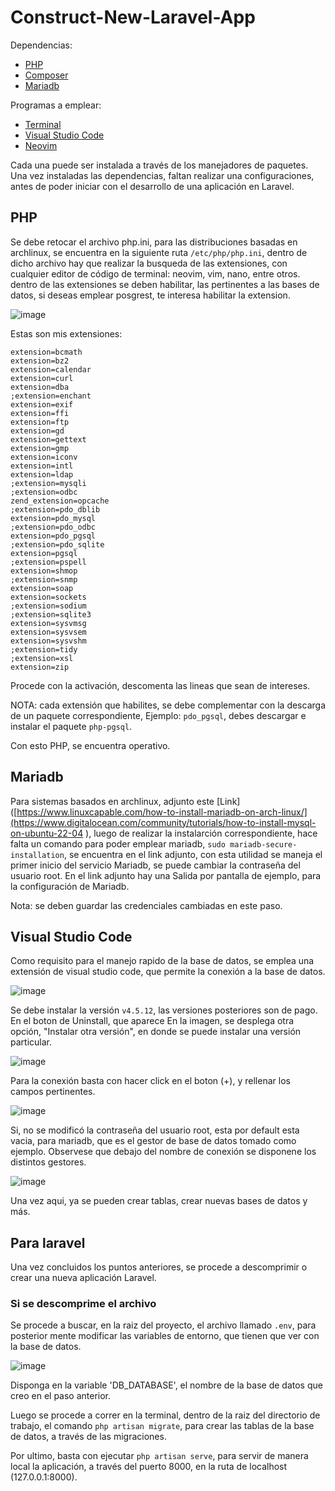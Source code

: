 # Construct-New-Laravel-App
Dependencias:
 - [PHP](https://www.php.net/downloads.php)
 - [Composer](https://getcomposer.org/)
 - [Mariadb]()

Programas a emplear:
 - [Terminal]()
 - [Visual Studio Code](https://code.visualstudio.com/)
 - [Neovim](https://github.com/neovim/neovim/blob/master/INSTALL.md)

Cada una puede ser instalada a través de los manejadores de paquetes.
Una vez instaladas las dependencias, faltan realizar una configuraciones,
antes de poder iniciar con el desarrollo de una aplicación en Laravel.

## PHP

Se debe retocar el archivo php.ini, para las distribuciones basadas en archlinux,
se encuentra en la siguiente ruta ```/etc/php/php.ini```, dentro de dicho archivo
hay que realizar la busqueda de las extensiones, con cualquier editor de código de
terminal: neovim, vim, nano, entre otros. dentro de las extensiones se deben habilitar,
las pertinentes a las bases de datos, si deseas emplear posgrest, te interesa habilitar
la extension.

![image](https://github.com/ceftx/contruct-New-Laravel-App/assets/65095491/77cad4a1-2214-42a2-b285-6aa497c6f91e)

Estas son mis extensiones:

```
extension=bcmath
extension=bz2
extension=calendar
extension=curl
extension=dba
;extension=enchant
extension=exif
extension=ffi
extension=ftp
extension=gd
extension=gettext
extension=gmp
extension=iconv
extension=intl
extension=ldap
;extension=mysqli
;extension=odbc
zend_extension=opcache
;extension=pdo_dblib
extension=pdo_mysql
;extension=pdo_odbc
extension=pdo_pgsql
;extension=pdo_sqlite
extension=pgsql
;extension=pspell
extension=shmop
;extension=snmp
extension=soap
extension=sockets
;extension=sodium
;extension=sqlite3
extension=sysvmsg
extension=sysvsem
extension=sysvshm
;extension=tidy
;extension=xsl
extension=zip
```
Procede con la activación, descomenta las lineas que sean de intereses.

NOTA: cada extensión que habilites, se debe complementar con la descarga de un paquete correspondiente, Ejemplo: ```pdo_pgsql```, debes descargar e instalar el paquete ```php-pgsql```.

Con esto PHP, se encuentra operativo.

## Mariadb

Para sistemas basados en archlinux, adjunto este [Link]([https://www.linuxcapable.com/how-to-install-mariadb-on-arch-linux/](https://www.digitalocean.com/community/tutorials/how-to-install-mysql-on-ubuntu-22-04 ), luego de realizar la instalarción correspondiente, hace falta un comando para poder emplear mariadb, ```sudo mariadb-secure-installation```, se encuentra en el link adjunto, con esta utilidad se maneja el primer inicio del servicio Mariadb, se puede cambiar la contraseña del usuario root. En el link adjunto hay una Salida por pantalla de ejemplo, para la configuración de Mariadb. 

Nota: se deben guardar las credenciales cambiadas en este paso.

## Visual Studio Code

Como requisito para el manejo rapido de la base de datos, se emplea una extensión de visual studio code, que permite la conexión a la base de datos.

![image](https://github.com/ceftx/contruct-New-Laravel-App/assets/65095491/f3b75651-2a55-4714-9ae7-48472dcf3ba5)

Se debe instalar la versión ```v4.5.12```, las versiones posteriores son de pago. En el boton de Uninstall, que aparece
En la imagen, se desplega otra opción, "Instalar otra versión", en donde se puede instalar una versión particular.

![image](https://github.com/ceftx/contruct-New-Laravel-App/assets/65095491/1ce43739-8f57-4b3f-a906-345c63b63c31)

Para la conexión basta con hacer click en el boton (+), y rellenar los campos pertinentes.

![image](https://github.com/ceftx/contruct-New-Laravel-App/assets/65095491/9136b4a7-5926-4051-9338-f57c993e55f3)

Si, no se modificó la contraseña del usuario root, esta por default esta vacia, para mariadb, que es el gestor de base de datos tomado como ejemplo. Observese que debajo del nombre de conexión se disponene los distintos gestores.

![image](https://github.com/ceftx/contruct-New-Laravel-App/assets/65095491/db0672f5-047a-4124-8f84-cc1ac5e623c7)

Una vez aqui, ya se pueden crear tablas, crear nuevas bases de datos y más.

## Para laravel

Una vez concluidos los puntos anteriores, se procede a descomprimir o crear una nueva aplicación Laravel. 

### Si se descomprime el archivo

Se procede a buscar, en la raiz del proyecto, el archivo llamado ```.env```, para posterior mente modificar las variables de entorno, que tienen que ver con la base de datos.

![image](https://github.com/ceftx/contruct-New-Laravel-App/assets/65095491/d250b3fd-aec5-46ae-b9b3-ed591ac622af)

Disponga en la variable 'DB_DATABASE', el nombre de la base de datos que creo en el paso anterior.

Luego se procede a correr en la terminal, dentro de la raiz del directorio de trabajo, el comando 
```php artisan migrate```, para crear las tablas de la base de datos, a través de las migraciones.

Por ultimo, basta con ejecutar ```php artisan serve```, para servir de manera local la aplicación, a través del puerto 8000, en la ruta de localhost (127.0.0.1:8000).
